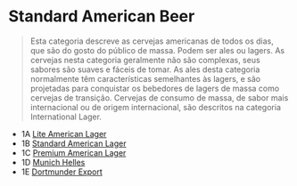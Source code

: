 # Standard American Beer

>Esta categoria descreve as cervejas americanas de todos os dias, que são do gosto do público de massa. 
>Podem ser ales ou lagers. As cervejas nesta categoria geralmente não são complexas, seus sabores são 
>suaves e fáceis de tomar. As ales desta categoria normalmente têm características semelhantes às lagers,
>e são projetadas para conquistar os bebedores de lagers de massa como cervejas de transição. 
>Cervejas de consumo de massa, de sabor mais internacional ou de origem internacional, são descritos na 
>categoria International Lager.

* 1A [Lite American Lager](1a.md)
* 1B [Standard American Lager](1b.md)
* 1C [Premium American Lager](1c.md)
* 1D [Munich Helles](1d.md)
* 1E [Dortmunder Export](1e.md)
